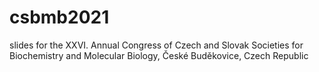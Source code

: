 # csbmb2021
slides for the XXVI. Annual Congress of Czech and Slovak Societies for Biochemistry and Molecular Biology, České Buděkovice, Czech Republic
